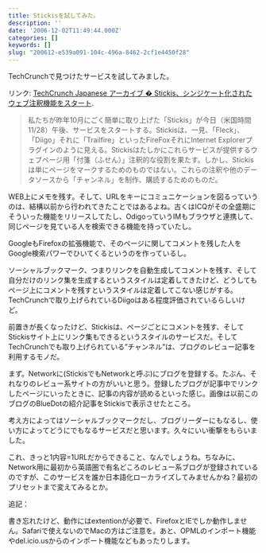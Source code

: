 ```yaml
---
title: Stickisを試してみた。
description: ''
date: '2006-12-02T11:49:44.000Z'
categories: []
keywords: []
slug: "200612-e539a091-104c-496a-8462-2cf1e4450f28"
---
```

TechCrunchで見つけたサービスを試してみました。

リンク: [TechCrunch Japanese アーカイブ � Stickis、シンジケート化されたウェブ注釈機能をスタート](http://jp.techcrunch.com/archives/stickis-launches-syndicated-web-note-taker/ "TechCrunch Japanese アーカイブ � Stickis、シンジケート化されたウェブ注釈機能をスタート").

> 私たちが昨年10月にごく簡単に取り上げた「Stickis」が今日（米国時間11/28）午後、サービスをスタートする。Stickisは、一見、「Fleck」、 「Diigo」それに「Trailfire」といったFireFoxそれにInternet Explorerプラグインのように見える。Stickisはたしかにこれらサービスが提供するウェブページ用「付箋（ふせん）」注釈的な役割を果たす。しかし、Stickisは単にページをマークするためのものではない。これらの注釈や他のデータソースから「チャンネル」を制作、購読するためのものだ。

WEB上にメモを残す。そして、URLをキーにコミュニケーションを図るっていうのは、結構以前から行われてきたことではあるよね。古くはICQがその全盛期にそういった機能をリリースしてたし、OdigoっていうIMもブラウザと連携して、同じページを見ている人を検索できる機能を持っていたし。

GoogleもFirefoxの拡張機能で、そのページに関してコメントを残した人をGoogle検索パワーでひいてくるというのを作っているし。

ソーシャルブックマーク、つまりリンクを自動生成してコメントを残す、そして自分だけのリンク集を生成するというスタイルは定着してきたけど、どうしてもページ上にコメントを残すというスタイルは定着してこない感じがする。TechCrunchで取り上げられているDiigoはある程度評価されているらしいけど。

前置きが長くなったけど、Stickisは、ページごとにコメントを残す、そしてStickisサイト上にリンク集もできるというスタイルのサービスだ。そしてTechCrunchでも取り上げられている”チャンネル”は、ブログのレビュー記事を利用するモノだ。

まず。Networkに(StickisでもNetworkと呼ぶ)にブログを登録する。たぶん、それなりのレビュー系サイトの方がいいと思う。登録したブログが記事中でリンクしたページにいったときに、記事の内容が読めるといった感じ。画像は以前このブログのBlueDotの紹介記事をStickisで表示させたところ。

考え方によってはソーシャルブックマークだし、ブログリーダーにもなるし、使い方によってどうにでもなるサービスだと思います。久々にいい衝撃をもらいました。

これ、きっと1内容=1URLだからできること、なんでしょうね。ちなみに、Network用に最初から英語圏で有名どころのレビュー系ブログが登録されているのですが、このサービスを誰か日本語化ローカライズしてみませんかね？最初のプリセットまで変えてみるとか。

追記：

書き忘れたけど、動作にはextentionが必要で、FirefoxとIEでしか動作しません。Safariで使えないのでMacの方はご注意を。あと、OPMLのインポート機能やdel.icio.usからのインポート機能などもあったりします。